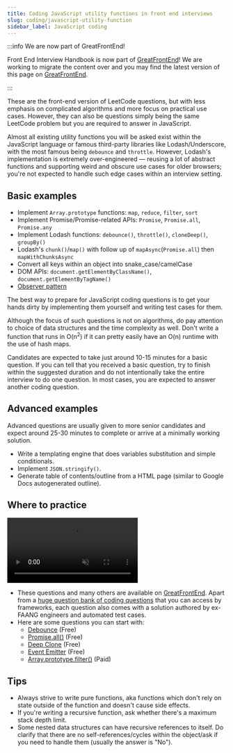 ```yaml
---
title: Coding JavaScript utility functions in front end interviews
slug: coding/javascript-utility-function
sidebar_label: JavaScript coding
---
```


:::info We are now part of GreatFrontEnd!

Front End Interview Handbook is now part of [GreatFrontEnd](https://www.greatfrontend.com?fpr=yangshun)! We are working to migrate the content over and you may find the latest version of this page on [GreatFrontEnd](https://www.greatfrontend.com/front-end-interview-guidebook/javascript?fpr=yangshun).

:::

These are the front-end version of LeetCode questions, but with less emphasis on complicated algorithms and more focus on practical use cases. However, they can also be questions simply being the same LeetCode problem but you are required to answer in JavaScript.

Almost all existing utility functions you will be asked exist within the JavaScript language or famous third-party libraries like Lodash/Underscore, with the most famous being `debounce` and `throttle`. However, Lodash's implementation is extremely over-engineered — reusing a lot of abstract functions and supporting weird and obscure use cases for older browsers; you're not expected to handle such edge cases within an interview setting.

## Basic examples

- Implement `Array.prototype` functions: `map`, `reduce`, `filter`, `sort`
- Implement Promise/Promise-related APIs: `Promise`, `Promise.all`, `Promise.any`
- Implement Lodash functions: `debounce()`, `throttle()`, `cloneDeep()`, `groupBy()`
- Lodash's `chunk()`/`map()` with follow up of `mapAsync`(`Promise.all`) then `mapWithChunksAsync`
- Convert all keys within an object into snake_case/camelCase
- DOM APIs: `document.getElementByClassName()`, `document.getElementByTagName()`
- [Observer pattern](https://addyosmani.com/resources/essentialjsdesignpatterns/book/#observerpatternjavascript)

The best way to prepare for JavaScript coding questions is to get your hands dirty by implementing them yourself and writing test cases for them.

Although the focus of such questions is not on algorithms, do pay attention to choice of data structures and the time complexity as well. Don't write a function that runs in O(n<sup>2</sup>) if it can pretty easily have an O(n) runtime with the use of hash maps.

Candidates are expected to take just around 10-15 minutes for a basic question. If you can tell that you received a basic question, try to finish within the suggested duration and do not intentionally take the entire interview to do one question. In most cases, you are expected to answer another coding question.

## Advanced examples

Advanced questions are usually given to more senior candidates and expect around 25-30 minutes to complete or arrive at a minimally working solution.

- Write a templating engine that does variables substitution and simple conditionals.
- Implement `JSON.stringify()`.
- Generate table of contents/outline from a HTML page (similar to Google Docs autogenerated outline).

## Where to practice

<div class="video-container">
    <video class='gfe-webm' autoPlay muted loop>
        <source src="/gfe-features.webm" type="video/webm" />
    </video>
</div>

- These questions and many others are available on [GreatFrontEnd](https://www.greatfrontend.com?fpr=yangshun). Apart from a [huge question bank of coding questions](https://www.greatfrontend.com/questions/js/coding/utilities?fpr=yangshun) that you can access by frameworks, each question also comes with a solution authored by ex-FAANG engineers and automated test cases.
- Here are some questions you can start with:
    - [Debounce](https://www.greatfrontend.com/questions/javascript/debounce?fpr=yangshun) (Free)
    - [Promise.all()](https://www.greatfrontend.com/questions/javascript/promise-all?fpr=yangshun) (Free)
    - [Deep Clone](https://www.greatfrontend.com/questions/javascript/deep-clone?fpr=yangshun) (Free)
    - [Event Emitter](https://www.greatfrontend.com/questions/javascript/event-emitter?fpr=yangshun) (Free)
    - [Array.prototype.filter()](https://www.greatfrontend.com/questions/javascript/array-filter?fpr=yangshun) (Paid)

## Tips

- Always strive to write pure functions, aka functions which don't rely on state outside of the function and doesn't cause side effects.
- If you're writing a recursive function, ask whether there's a maximum stack depth limit.
- Some nested data structures can have recursive references to itself. Do clarify that there are no self-references/cycles within the object/ask if you need to handle them (usually the answer is "No").
